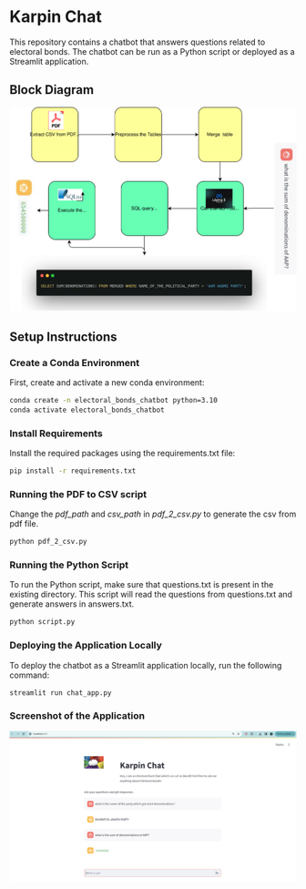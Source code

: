 # Karpin Chat

This repository contains a chatbot that answers questions related to electoral bonds. The chatbot can be run as a Python script or deployed as a Streamlit application.

## Block Diagram

![Block diagram of the Chat Application](block_diagram.drawio.svg)

## Setup Instructions

### Create a Conda Environment

First, create and activate a new conda environment:

```bash
conda create -n electoral_bonds_chatbot python=3.10
conda activate electoral_bonds_chatbot
```

### Install Requirements

Install the required packages using the requirements.txt file:

```bash
pip install -r requirements.txt
```

### Running the PDF to CSV script

Change the _pdf_path_ and _csv_path_ in *pdf_2_csv.py* to generate the csv from pdf file.

```bash
python pdf_2_csv.py
```

### Running the Python Script

To run the Python script, make sure that questions.txt is present in the existing directory. This script will read the questions from questions.txt and generate answers in answers.txt.

```bash
python script.py
```

### Deploying the Application Locally

To deploy the chatbot as a Streamlit application locally, run the following command:

```bash
streamlit run chat_app.py
```

### Screenshot of the Application

![Screenshot of the Chat Application](screenshot.png)